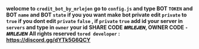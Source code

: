 **welocme to `credit_bot_by_mrlejen`**
**go to `config.js` and type BOT `TOKEN` and BOT `name` and BOT `state` if you you want make bot private edit `private` to `true` if you dont edit `private` `false` , if `private` `true` add id your server in `servers` and type in `owner` your id**
**SHARE CODE `𝑴𝑹𝑳𝑬𝑱𝑬𝑵`, OWNER CODE `- 𝑴𝑹𝑳𝑬𝑱𝑬𝑵`**
 **All rights reserved `tored developer` : https://discord.gg/dYTk5G6QCY**
